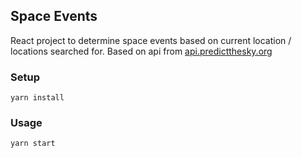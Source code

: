 ## Space Events
React project to determine space events based on current location / locations searched for. Based on api from [api.predictthesky.org](http://api.predictthesky.org)

### Setup
```
yarn install
```

### Usage
```
yarn start
```

